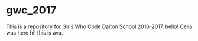 # gwc_2017
This is a repository for Girls Who Code Dalton School 2016-2017.
hello! Celia was here
hi! this is ava.
